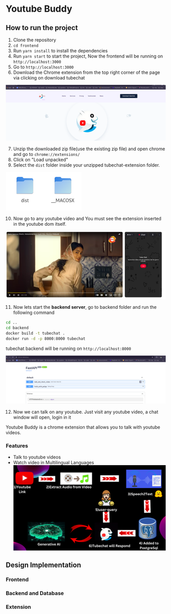 
# Youtube Buddy

## How to run the project

1. Clone the repository
2. `cd frontend`
3. Run `yarn install` to install the dependencies
4. Run `yarn start` to start the project, Now the frontend will be running on `http://localhost:3000`
5. Go to `http://localhost:3000`
6. Download the Chrome extension from the top right corner of the page via clicking on download tubechat

![download_tubechat](images/download_tubechat.png)

7. Unzip the downloaded zip file(use the existing zip file) and open chrome and go to `chrome://extensions/`
8. Click on "Load unpacked"
9. Select the `dist` folder inside your unzipped tubechat-extension folder.

![load_unpacked](images/dist_folder.png)

10. Now go to any youtube video and You must see the extension inserted in the youtube dom itself.

![extension_in_youtube](images/extension_in_youtube.png)

11. Now lets start the **backend server**, go to backend folder and run the following command


```bash
cd ..
cd backend
docker build -t tubechat .
docker run -d -p 8000:8000 tubechat

```
tubechat backend will be running on `http://localhost:8000`

![backend_running](images/bacend_endpoints.png)

12. Now we can talk on any youtube. Just visit any youtube video, a chat window will open, login in it 

Youtube Buddy is a chrome extension that allows you to talk with youtube videos.



### Features

- Talk to youtube videos
- Watch video in Multilingual Languages
![Working Diagram](images/workflow_diagram.png)

## Design Implementation 

### Frontend

### Backend and Database

### Extension 



